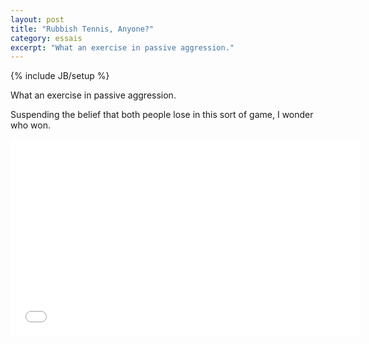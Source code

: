 ```yaml
---
layout: post
title: "Rubbish Tennis, Anyone?"
category: essais
excerpt: "What an exercise in passive aggression."
---
```

{% include JB/setup %}

What an exercise in passive aggression.

Suspending the belief that both people lose in this sort of game, I wonder who won.

<iframe width="560" height="315" src="//www.youtube.com/embed/G_JZLVk8Mhw" frameborder="0"> </iframe>
